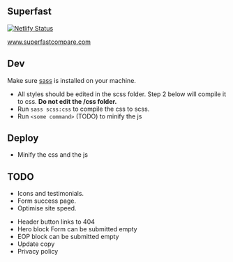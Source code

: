 ## Superfast 

[![Netlify Status](https://api.netlify.com/api/v1/badges/fa4219c6-e1e7-474f-a73f-b8a6ec309102/deploy-status)](https://app.netlify.com/sites/heroic-kitsune-a85442/deploys)

www.superfastcompare.com

## Dev

Make sure [sass](https://www.sass-lang.com/install) is installed on your machine.

- All styles should be edited in the scss folder. Step 2 below will compile it to css. **Do not edit the /css folder.** 
- Run `sass scss:css` to compile the css to scss. 
- Run `<some command>` (TODO) to minify the js

## Deploy
- Minify the css and the js

## TODO
- Icons and testimonials.
- Form success page.
- Optimise site speed.
<!-- - Image with offers in higher resolution  -->
- Header button links to 404
- Hero block Form can be submitted empty
- EOP block can be submitted empty 
- Update copy 
- Privacy policy